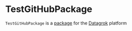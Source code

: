 # TestGitHubPackage

`TestGitHubPackage` is a [package](https://datagrok.ai/help/develop/develop#packages) for the [Datagrok](https://datagrok.ai) platform
